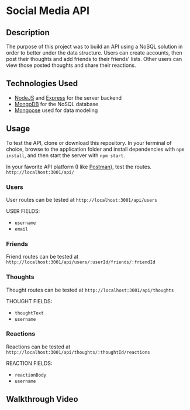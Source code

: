 # Social Media API

## Description

The purpose of this project was to build an API using a NoSQL solution in order to better under the data structure. Users can create accounts, then post their thoughts and add friends to their friends' lists. Other users can view those posted thoughts and share their reactions. 

## Technologies Used
* [NodeJS](https://nodejs.org/) and [Express](https://expressjs.com/) for the server backend
* [MongoDB](https://www.mongodb.com/) for the NoSQL database
* [Mongoose](https://mongoosejs.com/) used for data modeling

## Usage
To test the API, clone or download this repository. In your terminal of choice, browse to the application folder and install dependencies with `npm install`, and then start the server with `npm start`. 

In your favorite API platform (I like [Postman](https://www.postman.com/)), test the routes. `http://localhost:3001/api/`

### Users
User routes can be tested at `http://localhost:3001/api/users`

USER FIELDS:
* `username`
* `email`

### Friends
Friend routes can be tested at `http://localhost:3001/api/users/:userId/friends/:friendId`

### Thoughts
Thought routes can be tested at `http://localhost:3001/api/thoughts`

THOUGHT FIELDS:
* `thoughtText`
* `username`

### Reactions
Reactions can be tested at `http://localhost:3001/api/thoughts/:thoughtId/reactions`

REACTION FIELDS:
* `reactionBody`
* `username`

## Walkthrough Video